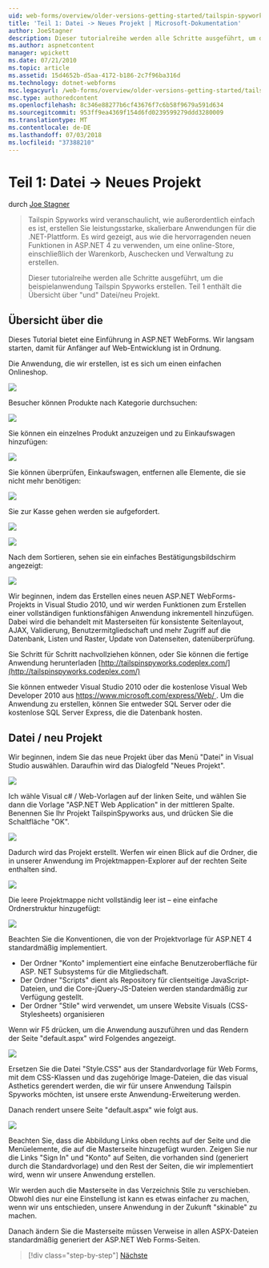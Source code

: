 ```yaml
---
uid: web-forms/overview/older-versions-getting-started/tailspin-spyworks/tailspin-spyworks-part-1
title: 'Teil 1: Datei -> Neues Projekt | Microsoft-Dokumentation'
author: JoeStagner
description: Dieser tutorialreihe werden alle Schritte ausgeführt, um die beispielanwendung Tailspin Spyworks erstellen. Teil 1 enthält die Übersicht über "und" Datei/neu Projekt.
ms.author: aspnetcontent
manager: wpickett
ms.date: 07/21/2010
ms.topic: article
ms.assetid: 15d4652b-d5aa-4172-b186-2c7f96ba316d
ms.technology: dotnet-webforms
msc.legacyurl: /web-forms/overview/older-versions-getting-started/tailspin-spyworks/tailspin-spyworks-part-1
msc.type: authoredcontent
ms.openlocfilehash: 8c346e88277b6cf43676f7c6b58f9679a591d634
ms.sourcegitcommit: 953ff9ea4369f154d6fd0239599279ddd3280009
ms.translationtype: MT
ms.contentlocale: de-DE
ms.lasthandoff: 07/03/2018
ms.locfileid: "37388210"
---
```

<a name="part-1-file--new-project"></a>Teil 1: Datei -> Neues Projekt
====================
durch [Joe Stagner](https://github.com/JoeStagner)

> Tailspin Spyworks wird veranschaulicht, wie außerordentlich einfach es ist, erstellen Sie leistungsstarke, skalierbare Anwendungen für die .NET-Plattform. Es wird gezeigt, aus wie die hervorragenden neuen Funktionen in ASP.NET 4 zu verwenden, um eine online-Store, einschließlich der Warenkorb, Auschecken und Verwaltung zu erstellen.
> 
> Dieser tutorialreihe werden alle Schritte ausgeführt, um die beispielanwendung Tailspin Spyworks erstellen. Teil 1 enthält die Übersicht über "und" Datei/neu Projekt.


## <a id="_Toc260221666"></a>  Übersicht über die

Dieses Tutorial bietet eine Einführung in ASP.NET WebForms. Wir langsam starten, damit für Anfänger auf Web-Entwicklung ist in Ordnung.

Die Anwendung, die wir erstellen, ist es sich um einen einfachen Onlineshop.

![](tailspin-spyworks-part-1/_static/image1.jpg)


Besucher können Produkte nach Kategorie durchsuchen:

![](tailspin-spyworks-part-1/_static/image2.jpg)

Sie können ein einzelnes Produkt anzuzeigen und zu Einkaufswagen hinzufügen:

![](tailspin-spyworks-part-1/_static/image3.jpg)

Sie können überprüfen, Einkaufswagen, entfernen alle Elemente, die sie nicht mehr benötigen:

![](tailspin-spyworks-part-1/_static/image4.jpg)

Sie zur Kasse gehen werden sie aufgefordert.

![](tailspin-spyworks-part-1/_static/image5.jpg)

![](tailspin-spyworks-part-1/_static/image6.jpg)

Nach dem Sortieren, sehen sie ein einfaches Bestätigungsbildschirm angezeigt:

![](tailspin-spyworks-part-1/_static/image7.jpg)


Wir beginnen, indem das Erstellen eines neuen ASP.NET WebForms-Projekts in Visual Studio 2010, und wir werden Funktionen zum Erstellen einer vollständigen funktionsfähigen Anwendung inkrementell hinzufügen. Dabei wird die behandelt mit Masterseiten für konsistente Seitenlayout, AJAX, Validierung, Benutzermitgliedschaft und mehr Zugriff auf die Datenbank, Listen und Raster, Update von Datenseiten, datenüberprüfung.

Sie Schritt für Schritt nachvollziehen können, oder Sie können die fertige Anwendung herunterladen [http://tailspinspyworks.codeplex.com/](http://tailspinspyworks.codeplex.com/)

Sie können entweder Visual Studio 2010 oder die kostenlose Visual Web Developer 2010 aus [ https://www.microsoft.com/express/Web/ ](https://www.microsoft.com/express/Web/). Um die Anwendung zu erstellen, können Sie entweder SQL Server oder die kostenlose SQL Server Express, die die Datenbank hosten.

## <a id="_Toc260221667"></a>  Datei / neu Projekt

Wir beginnen, indem Sie das neue Projekt über das Menü "Datei" in Visual Studio auswählen. Daraufhin wird das Dialogfeld "Neues Projekt".

![](tailspin-spyworks-part-1/_static/image8.jpg)

Ich wähle Visual c# / Web-Vorlagen auf der linken Seite, und wählen Sie dann die Vorlage "ASP.NET Web Application" in der mittleren Spalte. Benennen Sie Ihr Projekt TailspinSpyworks aus, und drücken Sie die Schaltfläche "OK".

![](tailspin-spyworks-part-1/_static/image9.jpg)

Dadurch wird das Projekt erstellt. Werfen wir einen Blick auf die Ordner, die in unserer Anwendung im Projektmappen-Explorer auf der rechten Seite enthalten sind.

![](tailspin-spyworks-part-1/_static/image10.jpg)

Die leere Projektmappe nicht vollständig leer ist – eine einfache Ordnerstruktur hinzugefügt:

![](tailspin-spyworks-part-1/_static/image1.png)

Beachten Sie die Konventionen, die von der Projektvorlage für ASP.NET 4 standardmäßig implementiert.

- Der Ordner "Konto" implementiert eine einfache Benutzeroberfläche für ASP. NET Subsystems für die Mitgliedschaft.
- Der Ordner "Scripts" dient als Repository für clientseitige JavaScript-Dateien, und die Core-jQuery-JS-Dateien werden standardmäßig zur Verfügung gestellt.
- Der Ordner "Stile" wird verwendet, um unsere Website Visuals (CSS-Stylesheets) organisieren

Wenn wir F5 drücken, um die Anwendung auszuführen und das Rendern der Seite "default.aspx" wird Folgendes angezeigt.

![](tailspin-spyworks-part-1/_static/image11.jpg)

Ersetzen Sie die Datei "Style.CSS" aus der Standardvorlage für Web Forms, mit dem CSS-Klassen und das zugehörige Image-Dateien, die das visual Asthetics gerendert werden, die wir für unsere Anwendung Tailspin Spyworks möchten, ist unsere erste Anwendung-Erweiterung werden.

Danach rendert unsere Seite "default.aspx" wie folgt aus.

![](tailspin-spyworks-part-1/_static/image12.jpg)

Beachten Sie, dass die Abbildung Links oben rechts auf der Seite und die Menüelemente, die auf die Masterseite hinzugefügt wurden. Zeigen Sie nur die Links "Sign In" und "Konto" auf Seiten, die vorhanden sind (generiert durch die Standardvorlage) und den Rest der Seiten, die wir implementiert wird, wenn wir unsere Anwendung erstellen.

Wir werden auch die Masterseite in das Verzeichnis Stile zu verschieben. Obwohl dies nur eine Einstellung ist kann es etwas einfacher zu machen, wenn wir uns entschieden, unsere Anwendung in der Zukunft "skinable" zu machen.

Danach ändern Sie die Masterseite müssen Verweise in allen ASPX-Dateien standardmäßig generiert der ASP.NET Web Forms-Seiten.

> [!div class="step-by-step"]
> [Nächste](tailspin-spyworks-part-2.md)
